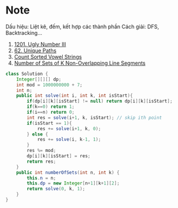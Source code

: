 # Note
Dấu hiệu: Liệt kê, đếm, kết hợp các thành phần
Cách giải: DFS, Backtracking...

1. [1201. Ugly Number III](https://leetcode.com/problems/ugly-number-iii/submissions/1755318947/?envType=problem-list-v2&envId=combinatorics)
2. [62. Unique Paths](https://leetcode.com/problems/unique-paths/description/?envType=problem-list-v2&envId=combinatorics)
3. [Count Sorted Vowel Strings](https://leetcode.com/problems/count-sorted-vowel-strings/submissions/1755335321/?envType=problem-list-v2&envId=combinatorics)
4. [Number of Sets of K Non-Overlapping Line Segments](https://leetcode.com/problems/number-of-sets-of-k-non-overlapping-line-segments/?envType=problem-list-v2&envId=combinatorics)

```java
class Solution {
    Integer[][][] dp;
    int mod = 1000000000 + 7;
    int n;
    public int solve(int i, int k, int isStart){
        if(dp[i][k][isStart] != null) return dp[i][k][isStart];
        if(k==0) return 1;
        if(i==n) return 0;
        int res = solve(i+1, k, isStart); // skip ith point
        if(isStart == 1){
            res += solve(i+1, k, 0);
        } else {
            res += solve(i, k-1, 1);
        }
        res %= mod;
        dp[i][k][isStart] = res;
        return res;
    }
    public int numberOfSets(int n, int k) {
        this.n = n;
        this.dp = new Integer[n+1][k+1][2];
        return solve(0, k, 1);
    }
}
```